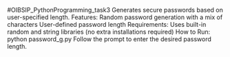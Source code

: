 #OIBSIP_PythonProgramming_task3
Generates secure passwords based on user-specified length.
Features:
Random password generation with a mix of characters
User-defined password length
Requirements:
Uses built-in random and string libraries (no extra installations required)
How to Run:
python password_g.py
Follow the prompt to enter the desired password length.
